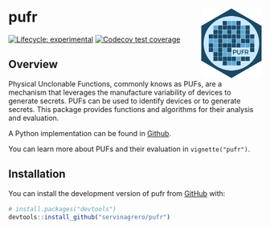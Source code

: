 
# pufr <a href="https://servinagrero.github.io/pufr/"><img src="man/figures/logo.svg" align="right" height="139" /></a>

<!-- badges: start -->
[![Lifecycle: experimental](https://img.shields.io/badge/lifecycle-experimental-orange.svg)](https://lifecycle.r-lib.org/articles/stages.html#experimental)
[![Codecov test coverage](https://codecov.io/gh/servinagrero/pufr/branch/main/graph/badge.svg)](https://app.codecov.io/gh/servinagrero/pufr?branch=main)
<!-- badges: end -->

## Overview

Physical Unclonable Functions, commonly knows as PUFs, are a mechanism that leverages the manufacture variability of devices to generate secrets. PUFs can be used to identify devices or to generate secrets. This package provides functions and algorithms for their analysis and evaluation.

A Python implementation can be found in [Github](https://github.com/servinagrero/pufrpy).

You can learn more about PUFs and their evaluation in `vignette("pufr")`.

## Installation

You can install the development version of pufr from [GitHub](https://github.com/servinagrero/pufr) with:

``` r
# install.packages("devtools")
devtools::install_github("servinagrero/pufr")
```

